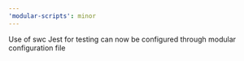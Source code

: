 ```yaml
---
'modular-scripts': minor
---
```


Use of swc Jest for testing can now be configured through modular configuration
file
